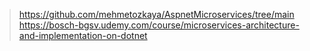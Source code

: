 > https://github.com/mehmetozkaya/AspnetMicroservices/tree/main
> https://bosch-bgsv.udemy.com/course/microservices-architecture-and-implementation-on-dotnet